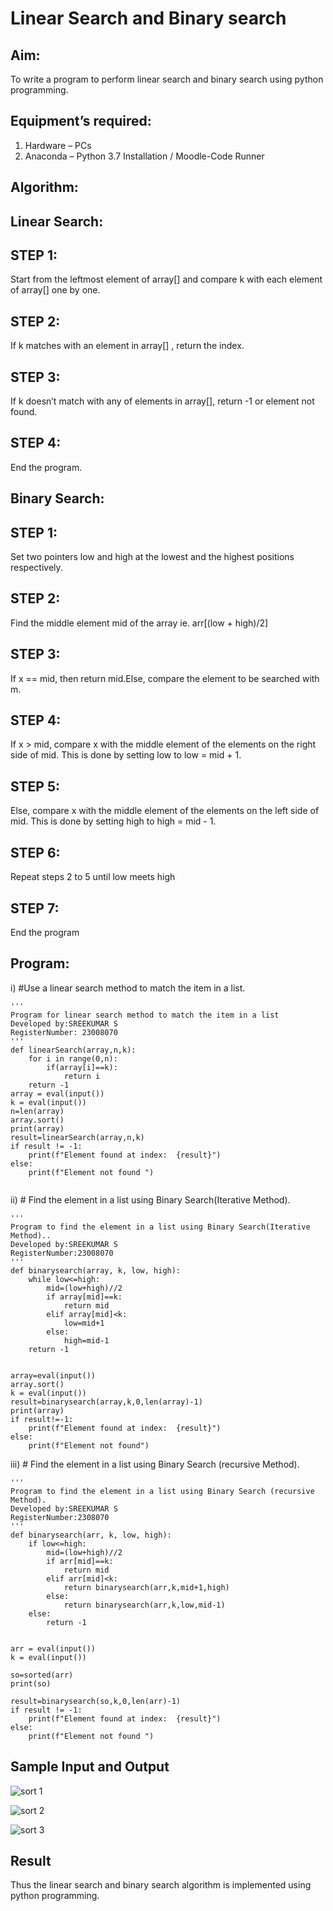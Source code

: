 # Linear Search and Binary search
## Aim:
To write a program to perform linear search and binary search using python programming.
## Equipment’s required:
1.	Hardware – PCs
2.	Anaconda – Python 3.7 Installation / Moodle-Code Runner
## Algorithm:
## Linear Search:
## STEP 1:
Start from the leftmost element of array[] and compare k with each element of array[] one by one.
## STEP 2:
If k matches with an element in array[] , return the index.
## STEP 3:
If k doesn’t match with any of elements in array[], return -1 or element not found.
## STEP 4:
End the program.


## Binary Search:
## STEP 1:
Set two pointers low and high at the lowest and the highest positions respectively.
## STEP 2:
Find the middle element mid of the array ie. arr[(low + high)/2]
## STEP 3:
If x == mid, then return mid.Else, compare the element to be searched with m.
## STEP 4:
If x > mid, compare x with the middle element of the elements on the right side of mid. This is done by setting low to low = mid + 1.
## STEP 5:
Else, compare x with the middle element of the elements on the left side of mid. This is done by setting high to high = mid - 1.
## STEP 6:
Repeat steps 2 to 5 until low meets high
## STEP 7:
End the program
## Program:
i)	#Use a linear search method to match the item in a list.
```
''' 
Program for linear search method to match the item in a list
Developed by:SREEKUMAR S
RegisterNumber: 23008070
'''
def linearSearch(array,n,k):
    for i in range(0,n):
        if(array[i]==k):
            return i
    return -1
array = eval(input())
k = eval(input())
n=len(array)
array.sort()
print(array)
result=linearSearch(array,n,k)
if result != -1:
    print(f"Element found at index:  {result}")
else:
    print(f"Element not found ")


```
ii)	# Find the element in a list using Binary Search(Iterative Method).
```
''' 
Program to find the element in a list using Binary Search(Iterative Method)..
Developed by:SREEKUMAR S
RegisterNumber:23008070 
'''
def binarysearch(array, k, low, high):
    while low<=high:
        mid=(low+high)//2
        if array[mid]==k:
            return mid
        elif array[mid]<k:
            low=mid+1
        else:
            high=mid-1
    return -1
    
    
array=eval(input())
array.sort()
k = eval(input())
result=binarysearch(array,k,0,len(array)-1)
print(array)
if result!=-1:
    print(f"Element found at index:  {result}")
else:
    print(f"Element not found")

```
iii)	# Find the element in a list using Binary Search (recursive Method).
```
''' 
Program to find the element in a list using Binary Search (recursive Method).
Developed by:SREEKUMAR S
RegisterNumber:2308070 
'''
def binarysearch(arr, k, low, high):
    if low<=high:
        mid=(low+high)//2
        if arr[mid]==k:
            return mid
        elif arr[mid]<k:
            return binarysearch(arr,k,mid+1,high)
        else:
            return binarysearch(arr,k,low,mid-1)
    else:
        return -1
    
    
arr = eval(input())
k = eval(input())

so=sorted(arr)
print(so)

result=binarysearch(so,k,0,len(arr)-1)
if result != -1:
    print(f"Element found at index:  {result}")
else:
    print(f"Element not found ")
```
## Sample Input and Output
![sort 1](https://github.com/guru14789/Search-Algorithm/assets/151705853/9af2f2b2-111f-4df8-9c42-45b48a06761e)

![sort 2](https://github.com/guru14789/Search-Algorithm/assets/151705853/3d452cbd-6337-4b86-9f5b-ab77981fa556)

![sort 3](https://github.com/guru14789/Search-Algorithm/assets/151705853/08fb447c-6048-4931-827d-16389c534bb4)

## Result
Thus the linear search and binary search algorithm is implemented using python programming.
